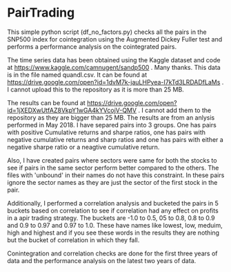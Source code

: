 # PairTrading
This simple python script (df_no_factors.py) checks all the pairs in the SNP500 index for cointegration using the Augmented Dickey Fuller test and performs a performance analysis on the cointegrated pairs. 

The time series data has been obtained using the Kaggle dataset and code at https://www.kaggle.com/camnugent/sandp500 . Many thanks. This data is in the file named quandl.csv. It can be found at https://drive.google.com/open?id=1dvM7k-jauLHPyea-I7kTd3LRDADfLaMs . I cannot upload this to the repository as it is more than 25 MB. 

The results can be found at https://drive.google.com/open?id=1jXEDXwUtfAZ8VkpY1wGA4kYVcojV-QMV . I cannot add them to the repository as they are bigger than 25 MB. The results are from an anlysis performed in May 2018. I have separed pairs into 3 groups. One has pairs with positive Cumulative returns and sharpe ratios, one has pairs with negative cumulative returns and sharp ratios and one has pairs with either a negative sharpe ratio or a neagtive cumulative return.

Also, I have created pairs where sectors were same for both the stocks to see if pairs in the same sector perform better compared to the others. The files with 'unbound' in their names do not have this constraint. In these pairs ignore the sector names as they are just the sector of the first stock in the pair.

Additionally, I performed a correlation analysis and bucketed the pairs in 5 buckets based on correlation to see if correlation had any effect on profits in a apir trading strategy. The buckets are -1.0 to 0.5, 05 to 0.8, 0.8 to 0.9 and 0.9 to 0.97 and 0.97 to 1.0. These have names like lowest, low, meduim, high and highest and if you see these words in the results they are nothing but the bucket of correlation in which they fall.

Conintegration and correlation checks are done for the first three years of data and the performance analysis on the latest two years of data.
